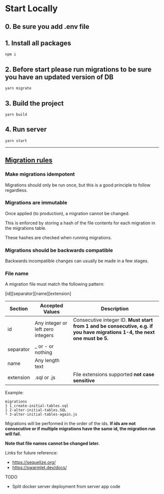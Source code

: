 # Start Locally
## 0. Be sure you add .env file
## 1. Install all packages
``` npm i ```
## 2. Before start please run migrations to be sure you have an updated version of DB
``` yarn migrate ```
## 3. Build the project
``` yarn build ```
## 4. Run server
``` yarn start ```

___
## [Migration rules](https://www.npmjs.com/package/postgres-migrations)
### Make migrations idempotent
Migrations should only be run once, but this is a good principle to follow regardless.

### Migrations are immutable
Once applied (to production), a migration cannot be changed.

This is enforced by storing a hash of the file contents for each migration in the migrations table.

These hashes are checked when running migrations.

### Migrations should be backwards compatible
Backwards incompatible changes can usually be made in a few stages.

### File name
A migration file must match the following pattern:

[id][separator][name][extension]

| Section  | Accepted Values | Description |
| ------------- | ------------- | ------------- |
| id            | Any integer or left zero integers  | Consecutive integer ID. **Must start from 1 and be consecutive, e.g. if you have migrations 1-4, the next one must be 5.** |
| separator     | _ or - or nothing  | |
| name          | Any length text  | |
| extension     | .sql or .js  | File extensions supported **not case sensitive**|

Example:

```
migrations
├ 1_create-initial-tables.sql
├ 2-alter-initial-tables.SQL
└ 3-alter-initial-tables-again.js
```

Migrations will be performed in the order of the ids. **If ids are not consecutive or if multiple migrations have the same id, the migration run will fail.**

**Note that file names cannot be changed later.**


Links for future reference:
- https://sequelize.org/
- https://swarmlet.dev/docs/

TODO
- Split docker server deployment from server app code